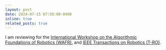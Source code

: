 ```yaml
---
layout: post
date: 2024-07-15 07:59:00-0400
inline: true
related_posts: true
---
```


I am reviewing for the [International Workshop on the Algorithmic Foundations of Robotics (WAFR).](https://www.algorithmic-robotics.org/) and [IEEE Transactions on Robotics (T-RO)](https://www.ieee-ras.org/publications/t-ro).
